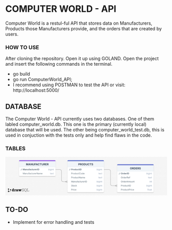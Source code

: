 # COMPUTER WORLD - API
Computer World is a restul-ful API that stores data on Manufacturers, Products those Manufacturers provide, and the orders that are created by users.

### HOW TO USE
After cloning the repository. Open it up using GOLAND. Open the project and insert the following commands in the terminal.
 - go build
 - go run ComputerWorld_API;
 - I recommend using POSTMAN to test the API or visit: http://localhost:5000/

## DATABASE
The Computer World - API currently uses two databases. One of them labled computer_world.db. This one is the primary (currently local) database that will be used. The other being computer_world_test.db, this is used in conjuction with the tests only and help find flaws in the code.

### TABLES
![alt text](diagrams/CW_API_Diagram.png)

## TO-DO
- Implement for error handling and tests
